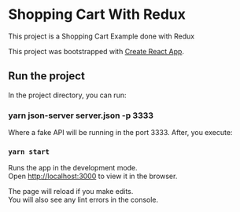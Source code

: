 # Shopping Cart With Redux
This project is a Shopping Cart Example done with Redux

This project was bootstrapped with [Create React App](https://github.com/facebook/create-react-app).

## Run the project

In the project directory, you can run:

### yarn json-server server.json -p 3333

Where a fake API will be running in the port 3333. After, you execute:

### `yarn start`

Runs the app in the development mode.<br />
Open [http://localhost:3000](http://localhost:3000) to view it in the browser.

The page will reload if you make edits.<br />
You will also see any lint errors in the console.

